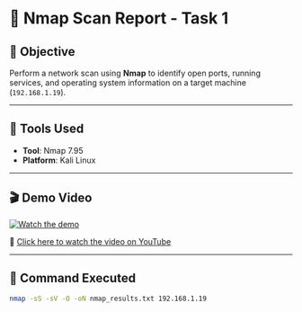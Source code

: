 # 📄 Nmap Scan Report - Task 1

## 🎯 Objective
Perform a network scan using **Nmap** to identify open ports, running services, and operating system information on a target machine (`192.168.1.19`).

---

## 🧰 Tools Used
- **Tool**: Nmap 7.95  
- **Platform**: Kali Linux

---


## 🎬 Demo Video

[![Watch the demo](https://img.youtube.com/vi/GZys-XZ-h64/0.jpg)](https://youtu.be/GZys-XZ-h64)

🔗 [Click here to watch the video on YouTube](https://youtu.be/rcF4lMJzHQ4)

---

## 🧪 Command Executed
```bash
nmap -sS -sV -O -oN nmap_results.txt 192.168.1.19
